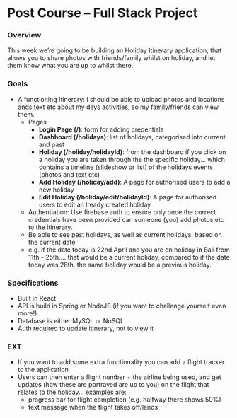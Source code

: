 # Post Course – Full Stack Project

### Overview

This week we’re going to be building an Holiday Itinerary application, that allows you to share photos with friends/family whilst on holiday, and let them know what you are up to whilst there.

### Goals

- A functioning Itinerary: I should be able to upload photos and locations ands text etc about my days activities, so my family/friends can view them.
  - Pages
    - **Login Page (/)**: form for adding credentials
    - **Dashboard (/holidays)**: list of holidays, categorised into current and past
    - **Holiday (/holiday/holidayId)**: from the dashboard if you click on a holiday you are taken through the the specific holiday... which contains a timeline (slideshow or list) of the holidays events (photos and text etc)
    - **Add Holiday (/holiday/add)**: A page for authorised users to add a new holiday
    - **Edit Holiday (/holiday/edit/holidayId)**: A page for authorised users to edit an lready created holiday
  - Authentiation: Use firebase auth to ensure only once the correct credentials have been provided can someone (you) add photos etc to the itinerary.
  - Be able to see past holidays, as well as current holidays, based on the current date
  - e.g. if the date today is 22nd April and you are on holiday in Bali from 11th - 25th.... that would be a current holiday, compared to if the date today was 28th, the same holiday would be a previous holiday.

### Specifications 

- Built in React
- API is build in Spring or NodeJS (if you want to challenge yourself even more!)
- Database is either MySQL or NoSQL
- Auth required to update itinerary, not to view it

### EXT

- If you want to add some extra functionality you can add a flight tracker to the application
- Users can then enter a flight number + the airline being used, and get updates (how these are portrayed are up to you) on the flight that relates to the holiday... examples are:
  - progress bar for flight completion (e.g. halfway there shows 50%)
  - text message when the flight takes off/lands
